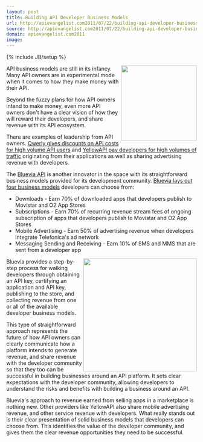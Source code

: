 ```yaml
---
layout: post
title: Building API Developer Business Models
url: http://apievangelist.com2011/07/22/building-api-developer-business-models/
source: http://apievangelist.com2011/07/22/building-api-developer-business-models/
domain: apievangelist.com2011
image: 
---
```

{% include JB/setup %}
<a title="Bluevia API" href="https://bluevia.com/en/"><img src="http://kinlane-productions.s3.amazonaws.com/api-evangelist/bluevia/bluevia-logo.jpg" alt="" width="200" align="right" /></a>API business models are still in its infancy. Many API owners are in experimental mode when it comes to how they make money with their API.<p></p>
Beyond the fuzzy plans for how API owners intend to make money, even more API owners don't have a clear vision of how they will reward their developers, and share revenue with its API ecosystem.<p></p>
There are examples of leadership from API owners. <a title="Qwerly gives discounts of API costs for high volume API users" href="http://blog.apievangelist.com/2011/05/24/whats-next-for-apis-learning-from-social-apis/">Qwerly gives discounts on API costs for high volume API users</a> and <a title="YellowAPI pay developers for high volumes of traffic" href="http://blog.programmableweb.com/2011/06/01/should-we-be-limiting-developers-api-usage/">YellowAPI pay developers for high volumes of traffic</a> originating from their applications as well as sharing advertising revenue with developers.<p></p>
The <a title="Bluevia API" href="https://bluevia.com/en/">Bluevia API</a> is another innovator in the space with its straightforward business models provided for its development community. <a title="Bluevia lays out four business models" href="https://bluevia.com/en/page/view/menupath/main.gotomarket.sell.businessModels">Bluevia lays out four business models</a> developers can choose from:
<ul class="mainlist">
	<li>Downloads - Earn 70% of downloaded apps that developers publish to Movistar and O2 App Stores</li>
	<li>Subscriptions - Earn 70% of recurring revenue stream fees of ongoing subscription of apps that developers publish to Movistar and O2 App Stores</li>
	<li>Mobile Advertising - Earn 50% of advertising revenue when developers integrate Telefonica's ad network</li>
	<li>Messaging Sending and Receiving - Earn 10% of SMS and MMS that are sent from a developer app</li>
</ul>
<a title="Bluevia lays out four business models" href="https://bluevia.com/en/page/view/menupath/main.gotomarket.sell.businessModels"><img src="http://kinlane-productions.s3.amazonaws.com/api-evangelist/bluevia/bluevia-business-models.png" alt="" width="300" align="right" /></a>Bluevia provides a step-by-step process for walking developers through obtaining an API key, certifying an application and API key, publishing to the store, and collecting revenue from one or all of the available developer business models.<p></p>
This type of straightforward approach represents the future of how API owners can clearly communicate how a platform intends to generate revenue, and share revenue with the developer community so that they too can be successful in building businesses around an API platform. It sets clear expectations with the developer community, allowing developers to understand the risks and benefits with building a business around an API.<p></p>
Bluevia's approach to revenue earned from selling apps in a marketplace is nothing new. Other providers like YellowAPI also share mobile advertising revenue, and other service revenue with developers. What really stands out is their clear presentation of solid business models that developers can choose from. This identifies the value of the developer community, and gives them the clear revenue opportunities they need to be successful.

